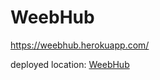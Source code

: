 # WeebHub

https://weebhub.herokuapp.com/

deployed location:
<a href="https://weebhub.herokuapp.com/
">WeebHub</a>
